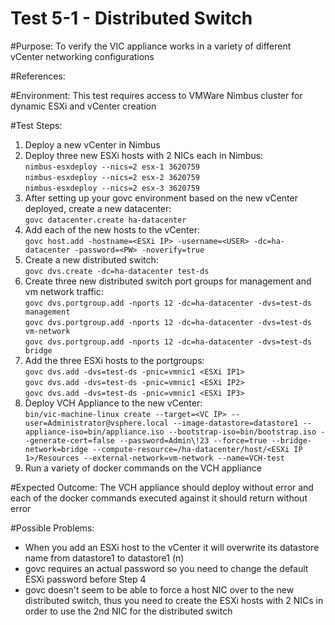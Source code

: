 Test 5-1 - Distributed Switch
=======

#Purpose:
To verify the VIC appliance works in a variety of different vCenter networking configurations

#References:


#Environment:
This test requires access to VMWare Nimbus cluster for dynamic ESXi and vCenter creation

#Test Steps:
1. Deploy a new vCenter in Nimbus
2. Deploy three new ESXi hosts with 2 NICs each in Nimbus:  
```nimbus-esxdeploy --nics=2 esx-1 3620759```  
```nimbus-esxdeploy --nics=2 esx-2 3620759```  
```nimbus-esxdeploy --nics=2 esx-3 3620759```
3. After setting up your govc environment based on the new vCenter deployed, create a new datacenter:  
```govc datacenter.create ha-datacenter```
4. Add each of the new hosts to the vCenter:  
```govc host.add -hostname=<ESXi IP> -username=<USER> -dc=ha-datacenter -password=<PW> -noverify=true```
5. Create a new distributed switch:  
```govc dvs.create -dc=ha-datacenter test-ds```
6. Create three new distributed switch port groups for management and vm network traffic:  
```govc dvs.portgroup.add -nports 12 -dc=ha-datacenter -dvs=test-ds management```  
```govc dvs.portgroup.add -nports 12 -dc=ha-datacenter -dvs=test-ds vm-network```  
```govc dvs.portgroup.add -nports 12 -dc=ha-datacenter -dvs=test-ds bridge```
7. Add the three ESXi hosts to the portgroups:  
```govc dvs.add -dvs=test-ds -pnic=vmnic1 <ESXi IP1>```  
```govc dvs.add -dvs=test-ds -pnic=vmnic1 <ESXi IP2>```  
```govc dvs.add -dvs=test-ds -pnic=vmnic1 <ESXi IP3>```
8. Deploy VCH Appliance to the new vCenter:  
```bin/vic-machine-linux create --target=<VC IP> --user=Administrator@vsphere.local --image-datastore=datastore1 --appliance-iso=bin/appliance.iso --bootstrap-iso=bin/bootstrap.iso --generate-cert=false --password=Admin\!23 --force=true --bridge-network=bridge --compute-resource=/ha-datacenter/host/<ESXi IP 1>/Resources --external-network=vm-network --name=VCH-test```
9. Run a variety of docker commands on the VCH appliance

#Expected Outcome:
The VCH appliance should deploy without error and each of the docker commands executed against it should return without error

#Possible Problems:
* When you add an ESXi host to the vCenter it will overwrite its datastore name from datastore1 to datastore1 (n)
* govc requires an actual password so you need to change the default ESXi password before Step 4
* govc doesn't seem to be able to force a host NIC over to the new distributed switch, thus you need to create the ESXi hosts with 2 NICs in order to use the 2nd NIC for the distributed switch
